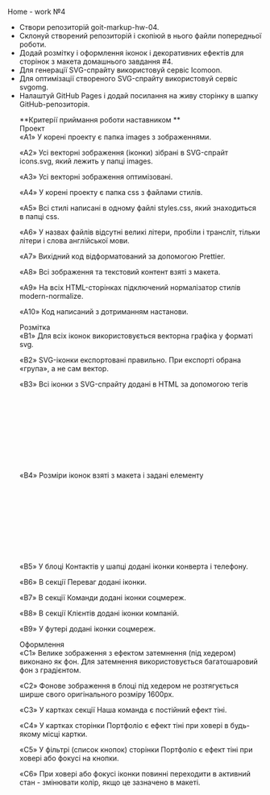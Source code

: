 Home - work №4
<ul>
<li>Створи репозиторій goit-markup-hw-04.</li>
<li>Склонуй створений репозиторій і скопіюй в нього файли попередньої роботи.</li>
<li>Додай розмітку і оформлення іконок і декоративних ефектів для сторінок з макета домашнього завдання #4.</li>
<li>Для генерації SVG-спрайту використовуй сервіс Icomoon.</li>
<li>Для оптимізації створеного SVG-спрайту використовуй сервіс svgomg.</li>
<li>Налаштуй GitHub Pages і додай посилання на живу сторінку в шапку GitHub-репозиторія.</li>
  
  **Критерії приймання роботи наставником **<br>
Проект<br> 
«A1» У корені проекту є папка images з зображеннями.

«A2» Усі векторні зображення (іконки) зібрані в SVG-спрайт icons.svg, який лежить у папці images.

«A3» Усі векторні зображення оптимізовані.

«A4» У корені проекту є папка css з файлами стилів.

«A5» Всі стилі написані в одному файлі styles.css, який знаходиться в папці css.

«A6» У назвах файлів відсутні великі літери, пробіли і трансліт, тільки літери і слова англійської мови.

«A7» Вихідний код відформатований за допомогою Prettier.

«A8» Всі зображення та текстовий контент взяті з макета.

«A9» На всіх HTML-сторінках підключений нормалізатор стилів modern-normalize.

«A10» Код написаний з дотриманням настанови.

Розмітка <br>
«B1» Для всіх іконок використовується векторна графіка у форматі svg.

«B2» SVG-іконки експортовані правильно. При експорті обрана «група», а не сам вектор.

«B3» Всі іконки з SVG-спрайту додані в HTML за допомогою тегів <svg> і <use>

«B4» Розміри іконок взяті з макета і задані елементу <svg> в HTML-файлі.

«B5» У блоці Контактів у шапці додані іконки конверта і телефону.

«B6» В секції Переваг додані іконки.

«B7» В секції Команди додані іконки соцмереж.

«B8» В секції Клієнтів додані іконки компаній.

«B9» У футері додані іконки соцмереж.

Оформлення <br>
«C1» Велике зображення з ефектом затемнення (під хедером) виконано як фон. Для затемнення використовується багатошаровий фон з градієнтом.

«C2» Фонове зображення в блоці під хедером не розтягується ширше свого оригінального розміру 1600рх.

«C3» У картках секції Наша команда є постійний ефект тіні.

«C4» У картках сторінки Портфоліо є ефект тіні при ховері в будь-якому місці картки.

«C5» У фільтрі (список кнопок) сторінки Портфоліо є ефект тіні при ховері або фокусі на кнопки.

«C6» При ховері або фокусі іконки повинні переходити в активний стан - змінювати колір, якщо це зазначено в макеті.
